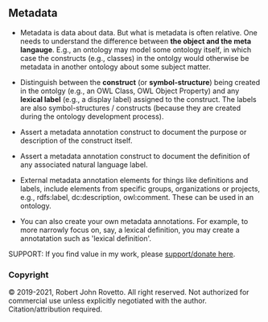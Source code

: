 ## Metadata
- Metadata is data about data. But what is metadata is often relative. One needs to understand the difference between **the object and the meta langauge**. E.g., an ontology may model some ontology itself, in which case the constructs (e.g., classes) in the ontolgy would otherwise be metadata in another ontology about some subject matter.
- Distinguish between the **construct** (or **symbol-structure**) being created in the ontolgy (e.g., an OWL Class, OWL Object Property) and any **lexical label** (e.g., a display label) assigned to the construct. The labels are also symbol-structures / constructs (because they are created during the ontology development process).

- Assert a metadata annotation construct to document the purpose or description of the construct itself.
- Assert a metadata annotation construct to document the definition of any associated natural language label.

- External metadata annotation elements for things like definitions and labels, include elements from specific groups, organizations or projects, e.g., rdfs:label, dc:description, owl:comment. These can be used in an ontology. 
- You can also create your own metadata annotations. For example, to more narrowly focus on, say, a lexical definition, you may create a annotatation such as 'lexical definition'. 

SUPPORT: If you find value in my work, please [support/donate here](https://gogetfunding.com/knowledge-organization-services-ontology-terminology-metadata-concept-analysis/).

### Copyright
© 2019-2021, Robert John Rovetto. All right reserved. Not authorized for commercial use unless explicitly negotiated with the author. Citation/attribution required.
